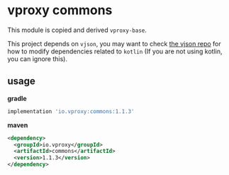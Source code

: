 # vproxy commons

This module is copied and derived `vproxy-base`.

This project depends on `vjson`, you may want to check [the vjson repo](https://github.com/wkgcass/vjson) for how to modify dependencies related to `kotlin` (If you are not using kotlin, you can ignore this).

## usage

**gradle**

```groovy
implementation 'io.vproxy:commons:1.1.3'
```

**maven**

```xml
<dependency>
  <groupId>io.vproxy</groupId>
  <artifactId>commons</artifactId>
  <version>1.1.3</version>
</dependency>
```
